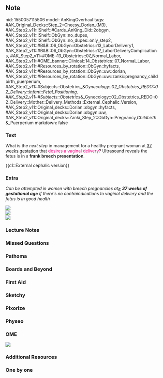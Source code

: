 ## Note
nid: 1550057115506
model: AnKingOverhaul
tags: #AK_Original_Decks::Step_2::Cheesy_Dorian_(M3), #AK_Step2_v11::!Shelf::#Cards_AnKing_Did::2obgyn, #AK_Step2_v11::!Shelf::ObGyn::no_dupes, #AK_Step2_v11::!Shelf::ObGyn::no_dupes::only_step2, #AK_Step2_v11::#B&B::06_ObGyn::Obstetrics::13_LaborDelivery1, #AK_Step2_v11::#B&B::06_ObGyn::Obstetrics::17_LaborDeliveryComplications, #AK_Step2_v11::#OME::13_Obstetrics::07_Normal_Labor, #AK_Step2_v11::#OME_banner::Clinical::14_Obstetrics::07_Normal_Labor, #AK_Step2_v11::#Resources_by_rotation::ObGyn::hyfacts, #AK_Step2_v11::#Resources_by_rotation::ObGyn::uw::dorian, #AK_Step2_v11::#Resources_by_rotation::ObGyn::uw::zanki::pregnancy_childbirth_puerperium, #AK_Step2_v11::#Subjects::Obstetrics_&_Gynecology::02_Obstetrics_REDO::02_Delivery::Infant::Fetal_Positioning, #AK_Step2_v11::#Subjects::Obstetrics_&_Gynecology::02_Obstetrics_REDO::02_Delivery::Mother::Delivery_Methods::External_Cephalic_Version, #AK_Step2_v11::Original_decks::Dorian::obgyn::hyfacts, #AK_Step2_v11::Original_decks::Dorian::obgyn::uw, #AK_Step2_v11::Original_decks::Zanki_Step_2::ObGyn::Pregnancy,_Childbirth_&_Puerperium
markdown: false

### Text
What is the <i>next step</i> in management for a healthy pregnant
woman at <u>37 weeks gestation</u> that <font color=
"#FC0280">desires a vaginal delivery</font>? Ultrasound reveals the
fetus is in a <b>frank breech</b> <b>presentation</b>.
<div>
  {{c1::External cephalic version}}
</div>

### Extra
<i>Can be attempted in women with breech pregnancies at<u style=
""><b>></b></u> <b>37 weeks of gestational age</b> if there's no
contraindications to vaginal delivery and the fetus is in good
health</i>
<div>
  <div>
    <i><img src="ecv2.png"></i>
  </div>
  <div>
    <i><img src="ECV.png"></i>
  </div>
  <div>
    <i><img src="breech.png"></i>
  </div>
</div>

### Lecture Notes


### Missed Questions


### Pathoma


### Boards and Beyond


### First Aid


### Sketchy


### Pixorize


### Physeo


### OME
<div class="ome-widget">
  <a href=
  "https://onlinemeded.org/spa/obstetrics/normal-labor/acquire?ref=anki">
  <img src="_OME_AnkiFlashcards_Lesson_6.png"></a>
</div>

### Additional Resources


### One by one

